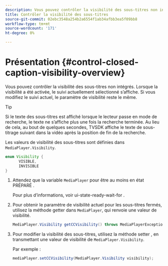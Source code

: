 ```yaml
---
description: Vous pouvez contrôler la visibilité des sous-titres non intégrés. Lorsque la visibilité a été activée, le suivi actuellement sélectionné s’affiche. Si vous modifiez le suivi actuel, le paramètre de visibilité reste le même.
title: Contrôler la visibilité des sous-titres
source-git-commit: 02ebc3548a254b2a6554f1ab34afbb3ea5f09bb8
workflow-type: tm+mt
source-wordcount: '171'
ht-degree: 0%

---
```


# Présentation {#control-closed-caption-visibility-overview}

Vous pouvez contrôler la visibilité des sous-titres non intégrés. Lorsque la visibilité a été activée, le suivi actuellement sélectionné s’affiche. Si vous modifiez le suivi actuel, le paramètre de visibilité reste le même.

>[!TIP]
>
>Si le texte des sous-titres est affiché lorsque le lecteur passe en mode de recherche, le texte ne s’affiche plus une fois la recherche terminée. Au lieu de cela, au bout de quelques secondes, TVSDK affiche le texte de sous-titrage suivant dans la vidéo après la position de fin de la recherche.
>
>Les valeurs de visibilité des sous-titres sont définies dans `MediaPlayer.Visibility`.
>
>```java
>enum Visibility {  
>       VISIBLE,  
>       INVISIBLE 
>}
>```
>

1. Attendez que la variable `MediaPlayer` pour être au moins en état PRÉPARÉ .

   Pour plus d’informations, voir ui-state-ready-wait-for .
1. Pour obtenir le paramètre de visibilité actuel pour les sous-titres fermés, utilisez la méthode getter dans `MediaPlayer`, qui renvoie une valeur de visibilité.

   ```java
   MediaPlayer.Visibility getCCVisibility() throws MediaPlayerException;
   ```

1. Pour modifier la visibilité des sous-titres, utilisez la méthode setter , en transmettant une valeur de visibilité de `MediaPlayer.Visibility`.

   Par exemple :

   ```java
   mediaPlayer.setCCVisibility(MediaPlayer.Visibility visibility);
   ```
